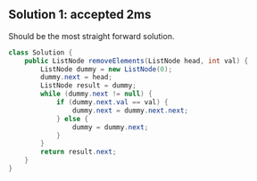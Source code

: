 ## Solution 1: accepted 2ms

Should be the most straight forward solution.

```java
class Solution {
    public ListNode removeElements(ListNode head, int val) {
        ListNode dummy = new ListNode(0);
        dummy.next = head;
        ListNode result = dummy;
        while (dummy.next != null) {
            if (dummy.next.val == val) {
                dummy.next = dummy.next.next;
            } else {
                dummy = dummy.next;
            }
        }
        return result.next;
    }
}
```
